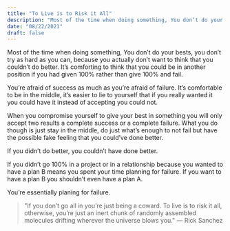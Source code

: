 ```yaml
---
title: "To Live is to Risk it All"
description: "Most of the time when doing something, You don’t do your bests, you don’t try as hard as you can, because you actually don’t want to think that you couldn’t do better. It’s comforting to think that you could be in another position if you had given 100% rather than give 100% and fail."
date: "08/22/2021"
draft: false
---
```


Most of the time when doing something, You don’t do your bests, you don’t try as hard as you can, because you actually don’t want to think that you couldn’t do better. It’s comforting to think that you could be in another position if you had given 100% rather than give 100% and fail.

You’re afraid of success as much as you’re afraid of failure. It’s comfortable to be in the middle, it’s easier to lie to yourself that if you really wanted it you could have it instead of accepting you could not.

When you compromise yourself to give your best in something you will only accept two results a complete success or a complete failure. What you do though is just stay in the middle, do just what’s enough to not fail but have the possible fake feeling that you could’ve done better.

If you didn’t do better, you couldn’t have done better.

If you didn’t go 100% in a project or in a relationship because you wanted to have a plan B means you spent your time planning for failure. If you want to have a plan B you shouldn’t even have a plan A.

You’re essentially planing for failure.

> "If you don’t go all in you’re just being a coward. To live is to risk it all, otherwise, you’re just an inert chunk of randomly assembled molecules drifting wherever the universe blows you." — Rick Sanchez